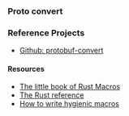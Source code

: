 ### Proto convert

### Reference Projects
- [Github: protobuf-convert](https://github.com/aleksuss/protobuf-convert/blob/master/README.md)

#### Resources
- [The little book of Rust Macros](https://veykril.github.io/tlborm/introduction.html)
- [The Rust reference](https://doc.rust-lang.org/reference/introduction.html)
- [How to write hygienic macros](https://gist.github.com/Kestrer/8c05ebd4e0e9347eb05f265dfb7252e1)